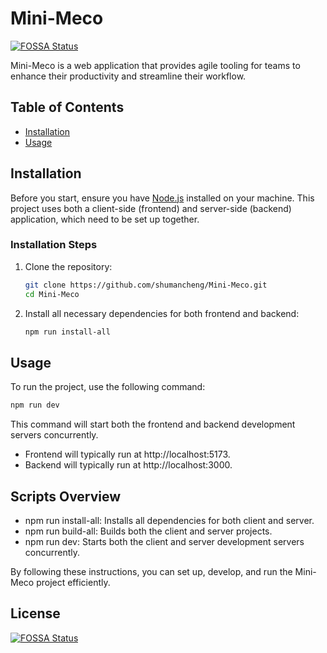 # Mini-Meco
[![FOSSA Status](https://app.fossa.com/api/projects/git%2Bgithub.com%2Flukasnehrke%2Fmini-meco.svg?type=shield)](https://app.fossa.com/projects/git%2Bgithub.com%2Flukasnehrke%2Fmini-meco?ref=badge_shield)


Mini-Meco is a web application that provides agile tooling for teams to enhance their productivity and streamline their workflow.

## Table of Contents
- [Installation](#installation)
- [Usage](#usage)

## Installation

Before you start, ensure you have [Node.js](https://nodejs.org/) installed on your machine. This project uses both a client-side (frontend) and server-side (backend) application, which need to be set up together.

### Installation Steps

1. Clone the repository:
    ```bash
    git clone https://github.com/shumancheng/Mini-Meco.git
    cd Mini-Meco
    ```

2. Install all necessary dependencies for both frontend and backend:
    ```bash
    npm run install-all
    ```

## Usage

To run the project, use the following command:

```bash
npm run dev
```

This command will start both the frontend and backend development servers concurrently.

- Frontend will typically run at http://localhost:5173.
- Backend will typically run at http://localhost:3000.

## Scripts Overview
- npm run install-all: Installs all dependencies for both client and server.
- npm run build-all: Builds both the client and server projects.
- npm run dev: Starts both the client and server development servers concurrently.


By following these instructions, you can set up, develop, and run the Mini-Meco project efficiently.


## License
[![FOSSA Status](https://app.fossa.com/api/projects/git%2Bgithub.com%2Flukasnehrke%2Fmini-meco.svg?type=large)](https://app.fossa.com/projects/git%2Bgithub.com%2Flukasnehrke%2Fmini-meco?ref=badge_large)